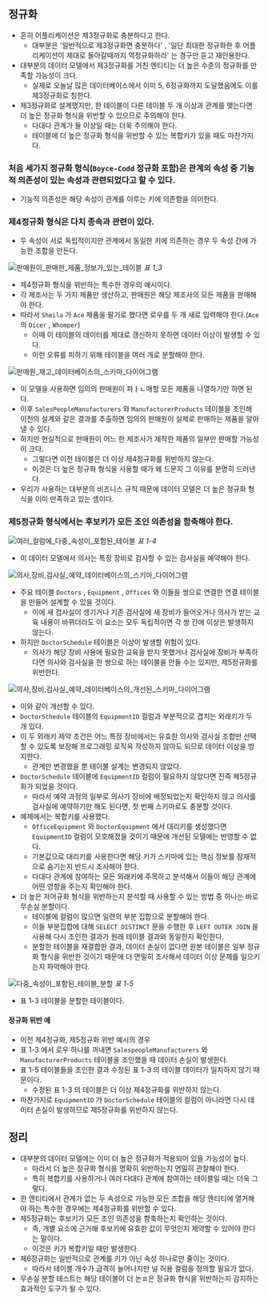 ## 정규화
- 흔히 어플리케이션은 제3정규화로 충분하다고 한다.
  - 대부분은 '일반적으로 제3정규화면 충분하다' , '일단 최대한 정규화한 후 어플리케이션이 제대로 돌아갈때까지 역정규화하라' 는 경구만 듣고 재인용한다.
- 대부분의 데이터 모델에서 제3정규화를 거친 엔티티는 더 높은 수준의 정규화를 만족할 가능성이 크다.
  - 실제로 오늘날 많은 데이터베이스에서 이미 5, 6정규화까지 도달했음에도 이를 제3정규화로 칭한다.
- 제3정규화로 설계했지만, 한 테이블이 다른 테이블 두 개 이상과 관계를 맺는다면 더 높은 정규화 형식을 위반할 수 있으므로 주의해야 한다.
  - 다대다 관계가 둘 이상일 때는 더욱 주의해야 한다.
  - 테이블에 더 높은 정규화 형식을 위반할 수 있는 복합키가 있을 때도 마찬가지다.

### 처음 세가지 정규화 형식(`Boyce-Codd` 정규화 포함)은 관계의 속성 중 기능적 의존성이 있는 속성과 관련되었다고 할 수 있다.
  - 기능적 의존성은 해당 속성이 관계를 이루는 키에 의존함을 의미한다.

### 제4정규화 형식은 다치 종속과 관련이 있다.
  - 두 속성이 서로 독립적이지만 관계에서 동일한 키에 의존하는 경우 두 속성 간에 가능한 조합을 만든다.

![판매원이_판매한_제품_정보가_있는_테이블](https://github.com/Evil-Goblin/BookStudy/assets/74400861/26589b52-975c-479c-8b38-e2875a660e43)
_표 1_3_
- 제4정규화 형식을 위반하는 특수한 경우의 예시이다.
- 각 제조사는 두 가지 제품만 생산하고, 판매원은 해당 제조사의 모든 제품을 판매해야 한다.
- 따라서 `Sheila` 가 `Ace` 제품을 팔기로 했다면 로우를 두 개 새로 입력해야 한다.(`Ace` 의 `Dicer` , `Whomper`)
  - 이때 이 테이블의 데이터를 제대로 갱신하지 못하면 데이터 이상이 발생할 수 있다.
  - 이런 오류를 피하기 위해 테이블을 여러 개로 분할해야 한다.

![판매원_재고_데이터베이스의_스키마_다이어그램](https://github.com/Evil-Goblin/BookStudy/assets/74400861/d4ea4715-8da1-4e15-b93e-a0dff2b0a890)
- 이 모델을 사용하면 임의의 판매원이 파ㅏㄴ매할 모든 제품을 나열하기만 하면 된다.
- 이후 `SalesPeopleManufacturers` 와 `ManufacturerProducts` 테이블을 조인해 이전의 설계와 같은 결과를 추출하면 임의의 판매원이 실제로 판매하는 제품을 알아낼 수 있다.
- 하지만 현실적으로 판매원이 어느 한 제조사가 제작한 제품의 일부만 판매할 가능성이 크다.
  - 그렇다면 이전 테이블은 더 이상 제4정규화를 위반하지 않는다.
  - 이것은 더 높은 정규화 형식을 사용할 때가 왜 드문지 그 이유를 분명히 드러낸다.
- 우리가 사용하는 대부분의 비즈니스 규칙 때문에 데이터 모델은 더 높은 정규화 형식을 이미 만족하고 있는 셈이다.

### 제5정규화 형식에서는 후보키가 모든 조인 의존성을 함축해야 한다.
![여러_컬럼에_다중_속성이_포함된_테이블](https://github.com/Evil-Goblin/BookStudy/assets/74400861/c6d2ec0b-1d96-4d81-9c9a-784af5d62ba6)
_표 1-4_
- 이 데이터 모델에서 의사는 특정 장비로 검사할 수 있는 검사실을 예약해야 한다.

![의사,장비,검사실_예약_데이터베이스의_스키마_다이어그램](https://github.com/Evil-Goblin/BookStudy/assets/74400861/8b35e6df-6a5b-46e4-851c-96c0fde80669)
- 주요 테이블 `Doctors` , `Equipment` , `Offices` 와 이들을 쌍으로 연결한 연결 테이블을 만들어 설계할 수 있을 것이다.
  - 이에 새 검사실이 생기거나 기존 검사실에 새 장비가 들어오거나 의사가 받는 교육 내용이 바뀌더라도 이 요소는 모두 독립적이면 각 쌍 간에 이상은 발생하지 않는다.
- 하지만 `DoctorSchedule` 테이블은 이상이 발생할 위험이 있다.
  - 의사가 해당 장비 사용에 필요한 교육을 받지 못했거나 검사실에 장비가 부족하다면 의사와 검사실을 한 쌍으로 하는 테이블을 만들 수는 있지만, 제5정규화를 위반한다.

![의사,장비,검사실_예약_데이터베이스의_개선된_스키마_다이어그램](https://github.com/Evil-Goblin/BookStudy/assets/74400861/91532e7c-965a-4fab-9074-f9d8c8191571)
- 이와 같이 개선할 수 있다.
- `DoctorSchedule` 테이블의 `EquipmentID` 컬럼과 부분적으로 겹치는 외래키가 두 개 있다.
- 이 두 외래키 제약 조건은 어느 특정 장비에서는 유효한 의사와 검사실 조합만 선택할 수 있도록 보장해 프로그래밍 로직윽 작성하지 않아도 되므로 데이터 이상을 방지한다.
  - 관계만 변경했을 뿐 테이블 설계는 변경되지 않았다.
- `DoctorSchedule` 테이블에 `EquipmentID` 컬럼이 필요하지 않았다면 진즉 제5정규화가 되었을 것이다.
  - 따라서 예약 과정의 일부로 의사가 장비에 배정되었는지 확인하지 않고 의사를 검사실에 예약하기만 해도 된다면, 첫 번째 스키마로도 충분할 것이다.
- 예제에서는 복합키를 사용했다.
  - `OfficeEquipment` 와 `DoctorEquipment` 에서 대리키를 생성했다면 `EquipmentID` 컬럼이 모호해졌을 것이기 때문에 개선된 모델에는 반영할 수 없다.
  - 기본값으로 대리키를 사용한다면 해당 키가 스키마에 있는 핵심 정보를 잠재적으로 숨기는지 반드시 조사해야 한다.
  - 다대다 관계에 참여하는 모든 외래키에 주목하고 분석해서 이들이 해당 관계에 어떤 영향을 주는지 확인해야 한다.
- 더 높은 저어규화 형식을 위반하는지 분석할 때 사용할 수 있는 방법 중 하나는 바로 무손실 분할이다.
  - 테이블에 컬럼이 많으면 일련의 부분 집합으로 분할해야 한다.
  - 이들 부분집합에 대해 `SELECT DISTINCT` 문을 수행한 후 `LEFT OUTER JOIN` 을 사용해 다시 조인한 결과가 원래 테이블 결과와 동일한지 확인한다.
  - 분할한 테이블을 재결합한 결과, 데이터 손실이 없다면 원본 테이블은 일부 정규화 형식을 위반한 것이기 때문에 더 면밀히 조사해서 데이터 이상 문제를 일으키는지 파악해야 한다.

![다중_속성이_포함된_테이블_분할](https://github.com/Evil-Goblin/BookStudy/assets/74400861/3f4aff7d-e2cf-4c00-9212-9690d8f25adf)
_표 1-5_
- 표 1-3 테이블을 분할한 테이블이다.

#### 정규화 위반 예
- 이전 제4정규화, 제5정규화 위반 예시의 경우
- 표 1-3 에서 로우 하나를 꺼내면 `SalespeopleManufacturers` 와 `ManufacturerProducts` 테이블을 조인했을 때 데이터 손실이 발생한다.
- 표 1-5 테이블들을 조인한 결과 수정된 표 1-3 의 테이블 데이터가 일치하지 않기 때문이다.
  - 수정된 표 1-3 의 테이블은 더 이상 제4정규화를 위반하지 않는다.
- 마찬가지로 `EquipmentID` 가 `DoctorSchedule` 테이블의 컬럼이 아니라면 다시 데이터 손실이 발생하므로 제5정규화를 위반하지 않는다.

## 정리
- 대부분의 데이터 모델에는 이미 더 높은 정규화가 적용되어 있을 가능성이 높다.
  - 따라서 더 높은 정규화 형식을 명확히 위반하는지 면밀히 관찰해야 한다.
  - 특히 복합키를 사용하거나 여러 다대다 관계에 참여하는 테이블일 때는 더욱 그렇다.
- 한 엔티티에서 관계가 없는 두 속성으로 가능한 모든 조합을 해당 엔티티에 열거해야 하는 특수한 경우에는 제4정규화를 위반할 수 있다.
- 제5정규화는 후보키가 모든 조인 의존성을 함축하는지 확인하는 것이다.
  - 즉, 개별 요소에 근거해 후보키에 유효한 값이 무엇인지 제약할 수 있어야 한다는 말이다.
  - 이것은 키가 복합키일 때만 발생한다.
- 제6정규화는 일반적으로 관계를 키가 아닌 속성 하나로만 줄이는 것이다.
  - 따라서 테이블 개수가 급격히 늘어나지만 널 허용 컬럼을 정의할 필요가 없다.
- 무손실 분할 테스트는 해당 테이블이 더 논ㅍ은 정규화 형식을 위반하는지 감지하는 효과적인 도구가 될 수 있다.
